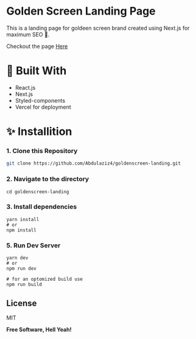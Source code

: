 # Golden Screen Landing Page
This is a landing page for goldeen screen brand created using Next.js for maximum SEO 🤩.

Checkout the page [Here](https://www.goldenscreen.app/) 

# 🧰 Built With
- React.js
- Next.js
- Styled-components
- Vercel for deployment

# ✨  Installition 
### 1\. Clone this Repository

```bash
git clone https://github.com/Abdulaziz4/goldenscreen-landing.git
```

### 2\. Navigate to the directory

```
cd goldenscreen-landing
```

### 3\. Install dependencies

```
yarn install
# or
npm install
```

### 5\. Run Dev Server

```
yarn dev
# or
npm run dev

# for an optomized build use
npm run build
```


## License

MIT

**Free Software, Hell Yeah!**

